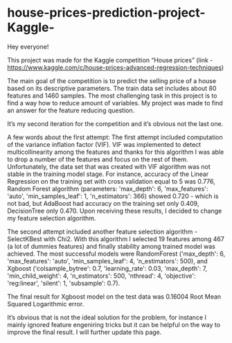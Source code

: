 # house-prices-prediction-project-Kaggle-
Hey everyone! 

This project was made for the Kaggle competition “House prices” (link - https://www.kaggle.com/c/house-prices-advanced-regression-techniques)

The main goal of the competition is to predict the selling price of a house based on its descriptive parameters. The train data set includes about 80 features and 1460 samples. The most challenging task in this project is to find a way how to reduce amount of variables. My project was made to find an answer for the feature reducing question.

It’s my second iteration for the competition and it’s obvious not the last one. 

A few words about the first attempt:
The first attempt included computation  of the variance inflation factor (VIF). VIF was implemented to detect multicollinearity among the features and thanks for this algorithm I was able to drop a number of the features and focus on the rest of them. Unfortunately, the data set that was created with VIF algorithm was not stable in the training model stage. For instance, accuracy of the Linear Regression on the training set with cross validation equal to 5 was 0.776, Random Forest algorithm (parameters: 'max_depth': 6, 'max_features': 'auto', 'min_samples_leaf': 1, 'n_estimators': 366) showed 0.720 - which is not bad, but AdaBoost had accuracy on the training set only 0.409, DecisionTree only 0.470. Upon receiving these  results, I decided to change my feature selection algorithm.

The second attempt included another feature selection algorithm - SelectKBest with Chi2. With this algorithm I selected 19 features among 467 (a lot of dummies features) and finally stability among trained model was achieved. The most successful models were RandomForest ('max_depth': 6, 'max_features': 'auto', 'min_samples_leaf': 4, 'n_estimators': 500), and Xgboost ('colsample_bytree': 0.7, 'learning_rate': 0.03, 'max_depth': 7, 'min_child_weight': 4, 'n_estimators': 500, 'nthread': 4, 'objective': 'reg:linear', 'silent': 1, 'subsample': 0.7).

The final result for Xgboost model on the test data was 0.16004 Root Mean Squared Logarithmic error.

It’s obvious that is not the ideal solution for the problem, for instance I mainly ignored feature engeniring tricks but it can be helpful on the way to improve the final result.  I will further update this page.
